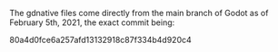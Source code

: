 The gdnative files come directly from the main branch of Godot
as of February 5th, 2021, the exact commit being:

80a4d0fce6a257afd13132918c87f334b4d920c4


